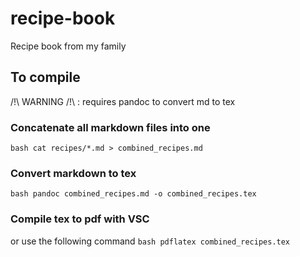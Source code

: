 # recipe-book
Recipe book from my family

## To compile
/!\ WARNING /!\ : requires pandoc to convert md to tex
### Concatenate all markdown files into one
```bash cat recipes/*.md > combined_recipes.md```

### Convert markdown to tex
```bash pandoc combined_recipes.md -o combined_recipes.tex```

### Compile tex to pdf with VSC
or use the following command
```bash pdflatex combined_recipes.tex```